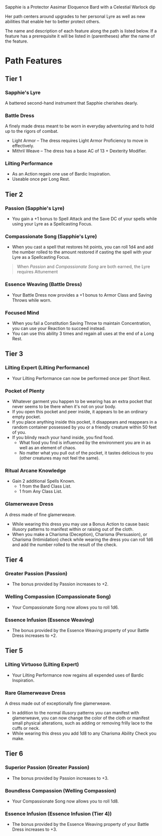 ﻿Sapphie is a Protector Aasimar Eloquence Bard with a Celestial Warlock dip

Her path centers around upgrades to her personal Lyre as well as new abilities that enable her to better protect others.

The name and description of each feature along the path is listed below. If a feature has a prerequisite it will be listed in (parentheses) after the name of the feature.

# Path Features
## Tier 1
### Sapphie's Lyre
A battered second-hand instrument that Sapphie cherishes dearly.
### Battle Dress
A finely made dress meant to be worn in everyday adventuring and to hold up to the rigors of combat.
* Light Armor – The dress requires Light Armor Proficiency to move in effectively.
* Mithril Weave – The dress has a base AC of 13 + Dexterity Modifier.
### Lilting Performance
* As an Action regain one use of Bardic Inspiration.
* Useable once per Long Rest.

## Tier 2
### Passion (Sapphie's Lyre)
* You gain a +1 bonus to Spell Attack and the Save DC of your spells while using your Lyre as a Spellcasting Focus.
### Compassionate Song (Sapphie's Lyre)
* When you cast a spell that restores hit points, you can roll 1d4 and add the number rolled to the amount restored if casting the spell with your Lyre as a Spellcasting Focus.
> When *Passion* and *Compassionate Song* are both earned, the Lyre requires Attunement
### Essence Weaving (Battle Dress)
* Your Battle Dress now provides a +1 bonus to Armor Class and Saving Throws while worn.
### Focused Mind
* When you fail a Constitution Saving Throw to maintain Concentration, you can use your Reaction to succeed instead.
* You can use this ability 3 times and regain all uses at the end of a Long Rest.

## Tier 3
### Lilting Expert (Lilting Performance)
* Your Lilting Performance can now be performed once per Short Rest.
### Pocket of Plenty
* Whatever garment you happen to be wearing has an extra pocket that never seems to be there when it's not on your body.
* If you open this pocket and peer inside, it appears to be an ordinary empty pocket.
* If you place anything inside this pocket, it disappears and reappears in a random container possessed by you or a friendly creature within 50 feet of you.
* If you blindy reach your hand inside, you find food.
	* What food you find is influenced by the environment you are in as well as an element of chaos.
	* No matter what you pull out of the pocket, it tastes delicious to you (other creatures may not feel the same).
### Ritual Arcane Knowledge
* Gain 2 additional Spells Known.
	* 1 from the Bard Class List.
	* 1 from Any Class List.
### Glamerweave Dress
A dress made of fine glamerweave.
* While wearing this dress you may use a Bonus Action to cause basic illusory patterns to manifest within or raising out of the cloth.
* When you make a Charisma (Deception), Charisma (Persuasion), or Charisma (Intimidation) check while wearing the dress you can roll 1d6 and add the number rolled to the result of the check.

## Tier 4
### Greater Passion (Passion)
* The bonus provided by Passion increases to +2.
### Welling Compassion (Compassionate Song)
* Your Compassionate Song now allows you to roll 1d6.
### Essence Infusion (Essence Weaving)
* The bonus provided by the Essence Weaving property of your Battle Dress increases to +2.

## Tier 5
### Lilting Virtuoso (Lilting Expert)
* Your Lilting Performance now regains all expended uses of Bardic Inspiration.
### Rare Glamerweave Dress
A dress made out of exceptionally fine glamerweave.
* In addition to the normal illusory patterns you can manifest with glamerweave, you can now change the color of the cloth or manifest small physical alterations, such as adding or removing frilly lace to the cuffs or neck.
* While wearing this dress you add 1d8 to any Charisma Ability Check you make.

## Tier 6
### Superior Passion (Greater Passion)
* The bonus provided by Passion increases to +3.
### Boundless Compassion (Welling Compassion)
* Your Compassionate Song now allows you to roll 1d8.
### Essence Infusion (Essence Infusion (Tier 4))
* The bonus provided by the Essence Weaving property of your Battle Dress increases to +3.
